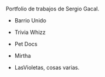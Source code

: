 Portfolio de trabajos de Sergio Gacal.

- Barrio Unido
- Trivia Whizz
- Pet Docs
- Mirtha

- LasVioletas, cosas varias.
